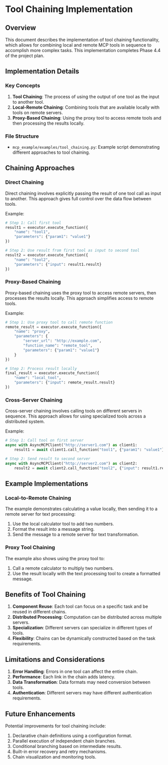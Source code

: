# Tool Chaining Implementation

## Overview
This document describes the implementation of tool chaining functionality, which allows for combining local and remote MCP tools in sequence to accomplish more complex tasks. This implementation completes Phase 4.4 of the project plan.

## Implementation Details

### Key Concepts
1. **Tool Chaining**: The process of using the output of one tool as the input to another tool.
2. **Local-Remote Chaining**: Combining tools that are available locally with tools on remote servers.
3. **Proxy-Based Chaining**: Using the proxy tool to access remote tools and then processing the results locally.

### File Structure
- `mcp_example/examples/tool_chaining.py`: Example script demonstrating different approaches to tool chaining.

## Chaining Approaches

### Direct Chaining
Direct chaining involves explicitly passing the result of one tool call as input to another. This approach gives full control over the data flow between tools.

Example:
```python
# Step 1: Call first tool
result1 = executor.execute_function({
    "name": "tool1",
    "parameters": {"param1": "value1"}
})

# Step 2: Use result from first tool as input to second tool
result2 = executor.execute_function({
    "name": "tool2",
    "parameters": {"input": result1.result}
})
```

### Proxy-Based Chaining
Proxy-based chaining uses the proxy tool to access remote servers, then processes the results locally. This approach simplifies access to remote tools.

Example:
```python
# Step 1: Use proxy tool to call remote function
remote_result = executor.execute_function({
    "name": "proxy",
    "parameters": {
        "server_url": "http://example.com",
        "function_name": "remote_tool",
        "parameters": {"param1": "value1"}
    }
})

# Step 2: Process result locally
final_result = executor.execute_function({
    "name": "local_tool",
    "parameters": {"input": remote_result.result}
})
```

### Cross-Server Chaining
Cross-server chaining involves calling tools on different servers in sequence. This approach allows for using specialized tools across a distributed system.

Example:
```python
# Step 1: Call tool on first server
async with AsyncMCPClient("http://server1.com") as client1:
    result1 = await client1.call_function("tool1", {"param1": "value1"})

# Step 2: Send result to second server
async with AsyncMCPClient("http://server2.com") as client2:
    result2 = await client2.call_function("tool2", {"input": result1.result})
```

## Example Implementations

### Local-to-Remote Chaining
The example demonstrates calculating a value locally, then sending it to a remote server for text processing:

1. Use the local calculator tool to add two numbers.
2. Format the result into a message string.
3. Send the message to a remote server for text transformation.

### Proxy Tool Chaining
The example also shows using the proxy tool to:

1. Call a remote calculator to multiply two numbers.
2. Use the result locally with the text processing tool to create a formatted message.

## Benefits of Tool Chaining

1. **Component Reuse**: Each tool can focus on a specific task and be reused in different chains.
2. **Distributed Processing**: Computation can be distributed across multiple servers.
3. **Specialization**: Different servers can specialize in different types of tools.
4. **Flexibility**: Chains can be dynamically constructed based on the task requirements.

## Limitations and Considerations

1. **Error Handling**: Errors in one tool can affect the entire chain.
2. **Performance**: Each link in the chain adds latency.
3. **Data Transformation**: Data formats may need conversion between tools.
4. **Authentication**: Different servers may have different authentication requirements.

## Future Enhancements
Potential improvements for tool chaining include:

1. Declarative chain definitions using a configuration format.
2. Parallel execution of independent chain branches.
3. Conditional branching based on intermediate results.
4. Built-in error recovery and retry mechanisms.
5. Chain visualization and monitoring tools. 